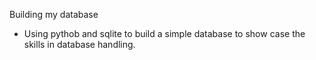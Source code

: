 Building my database

- Using pythob and sqlite to build a simple database to show case the skills in database handling.
